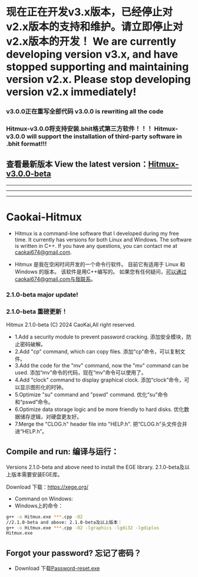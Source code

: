 # 现在正在开发v3.x版本，已经停止对v2.x版本的支持和维护。请立即停止对v2.x版本的开发！ We are currently developing version v3.x, and have stopped supporting and maintaining version v2.x. Please stop developing version v2.x immediately!

### v3.0.0正在重写全部代码 v3.0.0 is rewriting all the code
### Hitmux-v3.0.0将支持安装.bhit格式第三方软件！！！ Hitmux-v3.0.0 will support the installation of third-party software in .bhit format!!!
## 查看最新版本 View the latest version：[Hitmux-v3.0.0-beta](https://github.com/Caokai674674/Hitmux/tree/3.0.0-beta)
---
---
---

Caokai-Hitmux
=============
* Hitmux is a command-line software that I developed during my free time. 
It currently has versions for both Linux and Windows.
The software is written in C++. 
If you have any questions, you can contact me at caokai674@gmail.com.

* Hitmux 是我在空闲时间开发的一个命令行软件。 
目前它有适用于 Linux 和 Windows 的版本。
该软件是用C++编写的。 
如果您有任何疑问，可以通过caokai674@gmail.com与我联系。

### 2.1.0-beta major update!
### 2.1.0-beta 重磅更新！

Hitmux 2.1.0-beta (C) 2024 CaoKai,All right reserved.
* 1.Add a security module to prevent password cracking. 添加安全模块，防止密码破解。
* 2.Add "cp" command, which can copy files. 添加“cp”命令，可以复制文件。
* 3.Add the code for the "mv" command, now the "mv" command can be used. 添加“mv”命令的代码，现在“mv”命令可以使用了。
* 4.Add "clock" command to display graphical clock. 添加“clock”命令，可以显示图形化的时钟。
* 5.Optimize "su" command and "pswd" command. 优化“su”命令和“pswd”命令。
* 6.Optimize data storage logic and be more friendly to hard disks. 优化数据储存逻辑，对硬盘更友好。
* 7.Merge the "CLOG.h" header file into "HELP.h". 把“CLOG.h”头文件合并进“HELP.h”。

Compile and run:
编译与运行：
-----------
Versions 2.1.0-beta and above need to install the EGE library. 2.1.0-beta及以上版本需要安装EGE库。

Download 下载：https://xege.org/

* Command on Windows:
* Windows上的命令：
```bash
g++ -o Hitmux.exe ***.cpp -O2
//2.1.0-beta and above: 2.1.0-beta及以上版本：
g++ -o Hitmux.exe ***.cpp -O2 -lgraphics -lgdi32 -lgdiplus
Hitmux.exe
```

Forgot your password?
忘记了密码？
-----------
* Download 下载[Password-reset.exe](https://github.com/Caokai674674/Hitmux/tree/main/Password-reset)
